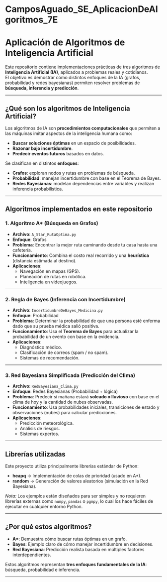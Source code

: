 # CamposAguado_SE_AplicacionDeAlgoritmos_7E

#  Aplicación de Algoritmos de Inteligencia Artificial

Este repositorio contiene implementaciones prácticas de tres algoritmos de **Inteligencia Artificial (IA)**, aplicados a problemas reales y cotidianos.  
El objetivo es demostrar cómo distintos enfoques de la IA (grafos, probabilidad y redes bayesianas) permiten resolver problemas de **búsqueda, inferencia y predicción**.

---

## ¿Qué son los algoritmos de Inteligencia Artificial?

Los algoritmos de IA son **procedimientos computacionales** que permiten a las máquinas imitar aspectos de la inteligencia humana como:  
- **Buscar soluciones óptimas** en un espacio de posibilidades.  
- **Razonar bajo incertidumbre**.  
- **Predecir eventos futuros** basados en datos.  

Se clasifican en distintos **enfoques**:
- **Grafos**: exploran nodos y rutas en problemas de búsqueda.  
- **Probabilidad**: manejan incertidumbre con base en el Teorema de Bayes.  
- **Redes Bayesianas**: modelan dependencias entre variables y realizan inferencia probabilística.

---

## Algoritmos implementados en este repositorio

### 1.  Algoritmo A* (Búsqueda en Grafos)
- **Archivo**: `A_Star_RutaOptima.py`  
- **Enfoque**: Grafos  
- **Problema**: Encontrar la mejor ruta caminando desde tu casa hasta una cafetería.  
- **Funcionamiento**: Combina el costo real recorrido y una **heurística** (distancia estimada al destino).  
- **Aplicaciones**:  
  - Navegación en mapas (GPS).  
  - Planeación de rutas en robótica.  
  - Inteligencia en videojuegos.  

---

### 2.  Regla de Bayes (Inferencia con Incertidumbre)
- **Archivo**: `IncertidumbreDeBayes_Medicina.py`  
- **Enfoque**: Probabilidad  
- **Problema**: Determinar la probabilidad de que una persona esté enferma dado que su prueba médica salió positiva.  
- **Funcionamiento**: Usa el **Teorema de Bayes** para actualizar la probabilidad de un evento con base en la evidencia.  
- **Aplicaciones**:  
  - Diagnóstico médico.  
  - Clasificación de correos (spam / no spam).  
  - Sistemas de recomendación.  

---

### 3.  Red Bayesiana Simplificada (Predicción del Clima)
- **Archivo**: `RedBayesiana_Clima.py`  
- **Enfoque**: Redes Bayesianas (Probabilidad + lógica)  
- **Problema**: Predecir si mañana estará **soleado o lluvioso** con base en el clima de hoy y la cantidad de nubes observadas.  
- **Funcionamiento**: Usa probabilidades iniciales, transiciones de estado y observaciones (nubes) para calcular predicciones.  
- **Aplicaciones**:  
  - Predicción meteorológica.  
  - Análisis de riesgos.  
  - Sistemas expertos.  

---

##  Librerías utilizadas

Este proyecto utiliza principalmente librerías estándar de Python:

- **heapq** → Implementación de colas de prioridad (usado en A*).  
- **random** → Generación de valores aleatorios (simulación en la Red Bayesiana).  

 *Nota:* Los ejemplos están diseñados para ser simples y no requieren librerías externas como `numpy`, `pandas` o `pgmpy`, lo cual los hace fáciles de ejecutar en cualquier entorno Python.

---

##  ¿Por qué estos algoritmos?

- **A\***: Demuestra cómo buscar rutas óptimas en un grafo.  
- **Bayes**: Ejemplo claro de cómo manejar incertidumbre en decisiones.  
- **Red Bayesiana**: Predicción realista basada en múltiples factores interdependientes.  

Estos algoritmos representan **tres enfoques fundamentales de la IA**: búsqueda, probabilidad e inferencia.

---